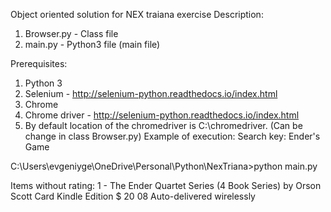 Object oriented solution for NEX traiana exercise
Description:
1) Browser.py -  Class file
2) main.py - Python3 file (main file)

Prerequisites: 
1) Python 3 
2) Selenium - http://selenium-python.readthedocs.io/index.html
3) Chrome
4) Chrome driver - http://selenium-python.readthedocs.io/index.html
5) By default location of the chromedriver is C:\chromedriver. (Can be change in class Browser.py)
Example of execution: 
Search key: Ender's Game

C:\Users\evgeniyge\OneDrive\Personal\Python\NexTriana>python main.py

Items without rating:
1 - The Ender Quartet Series (4 Book Series)
by Orson Scott Card
Kindle Edition
$ 20 08
Auto-delivered wirelessly


